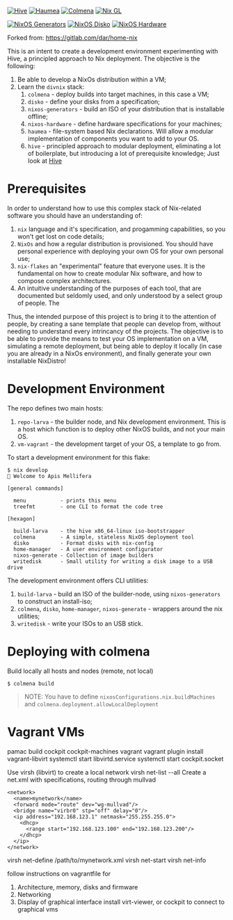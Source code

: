 [![Hive](https://img.shields.io/badge/Nix-Hive-yellow?style=for-the-badge&logo=NixOS)](https://github.com/nix-community/hive)
[![Haumea](https://img.shields.io/badge/Nix-Haumea-blue?style=for-the-badge&logo=NixOS)](https://github.com/nix-community/haumea)
[![Colmena](https://img.shields.io/badge/Nix-Colmena-yellow?style=for-the-badge&logo=NixOS)](https://github.com/zhaofengli/colmena)
[![Nix GL](https://img.shields.io/badge/Nix-GL-orange?style=for-the-badge&logo=NixOS)](https://github.com/guibou/nixGL)

[![NixOS Generators](https://img.shields.io/badge/NixOS-generators-yellowgreen?style=for-the-badge&logo=NixOS)](https://github.com/nix-community/nixos-generators)
[![NixOS Disko](https://img.shields.io/badge/NixOS-disko-blue?style=for-the-badge&logo=NixOS)](https://github.com/nix-community/disko)
[![NixOS Hardware](https://img.shields.io/badge/NixOS-hardware-lightgrey?style=for-the-badge&logo=NixOS)](https://github.com/nixos/nixos-hardware)

Forked from: https://gitlab.com/dar/home-nix

This is an intent to create a development environment experimenting with Hive, a principled approach
to Nix deployment. The objective is the following:
1. Be able to develop a NixOs distribution within a VM;
2. Learn the `divnix` stack:
    1. `colmena` - deploy builds into target machines, in this case a VM;
    2. `disko` - define your disks from a specification;
    3. `nixos-generators` - build an ISO of your distribution that is installable offline;
    4. `nixos-hardware` - define hardware specifications for your machines;
    5. `haumea` - file-system based Nix declarations. Will allow a modular implementation of components you want to add to your OS.
    6. `hive` - principled approach to modular deployment, eliminating a lot of boilerplate, but introducing a lot of prerequisite knowledge; Just look at [Hive](https://github.com/divnix/hive)

# Prerequisites

In order to understand how to use this complex stack of Nix-related software you should have an understanding of:
1. `nix` language and it's specification, and progamming capabilities, so you won't get lost on code details;
2. `NixOs` and how a regular distribution is provisioned. You should have personal experience with deploying your own OS for your own personal use;
3. `nix-flakes` an "experimental" feature that everyone uses. It is the fundamental on how to create modular Nix software, and how to compose complex architectures.
4. An intuitive understanding of the purposes of each tool, that are documented but seldomly used, and only understood by a select group of people. The 

Thus, the intended purpose of this project is to bring it to the attention of people, by creating a sane template that people can develop from, without needing to understand every intrincancy of the projects.
The objective is to be able to provide the means to test your OS implementation on a VM, simulating a remote deployment, but being able to deploy it locally (in case you are already in a NixOs environment), and finally generate your own installable NixDistro!

# Development Environment

The repo defines two main hosts:
1. `repo-larva` - the builder node, and Nix development environment. This is a host which function is to deploy other NixOS builds, and not your main OS.
2. `vm-vagrant` - the development target of your OS, a template to go from.

To start a development environment for this flake:
```
$ nix develop
🔨 Welcome to Apis Mellifera

[general commands]

  menu           - prints this menu
  treefmt        - one CLI to format the code tree

[hexagon]

  build-larva    - the hive x86_64-linux iso-bootstrapper
  colmena        - A simple, stateless NixOS deployment tool
  disko          - Format disks with nix-config
  home-manager   - A user environment configurator
  nixos-generate - Collection of image builders
  writedisk      - Small utility for writing a disk image to a USB drive
```

The development environment offers CLI utilities:
1. `build-larva` - build an ISO of the builder-node, using `nixos-generators` to construct an install-iso;
2. `colmena`, `disko`, `home-manager`, `nixos-generate` - wrappers around the nix utilities;
3. `writedisk` - write your ISOs to an USB stick.

# Deploying with colmena

Build locally all hosts and nodes (remote, not local)
```
$ colmena build
```
> NOTE: You have to define `nixosConfigurations.nix.buildMachines` and `colmena.deployment.allowLocalDeployment`




# Vagrant VMs
pamac build cockpit cockpit-machines vagrant
vagrant plugin install vagrant-libvirt
systemctl start libvirtd.service
systemctl start cockpit.socket

Use virsh (libvirt) to create a local network
virsh net-list --all
Create a net.xml with specifications, routing through mullvad
```
<network>
  <name>mynetwork</name>
  <forward mode="route" dev="wg-mullvad"/>
  <bridge name="virbr0" stp="off" delay="0"/>
  <ip address="192.168.123.1" netmask="255.255.255.0">
    <dhcp>
      <range start="192.168.123.100" end="192.168.123.200"/>
    </dhcp>
  </ip>
</network>
```
virsh net-define /path/to/mynetwork.xml
virsh net-start <network-name>
virsh net-info <network-name>

follow instructions on vagrantfile for
1. Architecture, memory, disks and firmware 
2. Networking
3. Display of graphical interface
install virt-viewer, or cockpit to connect to graphical vms
